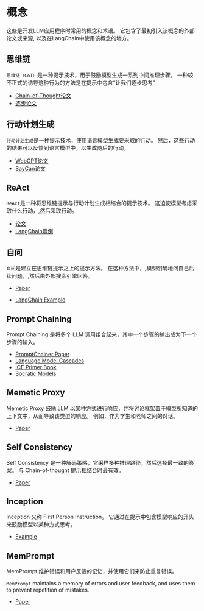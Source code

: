 # 概念


这些是开发LLM应用程序时常用的概念和术语。
它包含了最初引入该概念的外部论文或来源,
以及在LangChain中使用该概念的地方。


## 思维链


`思维链（CoT）`是一种提示技术，用于鼓励模型生成一系列中间推理步骤。
一种较不正式的诱导这种行为的方法是在提示中包含“让我们逐步思考”


- [Chain-of-Thought论文](https://arxiv.org/pdf/2201.11903.pdf)
- [逐步论文](https://arxiv.org/abs/2112.00114)


## 行动计划生成


`行动计划生成`是一种提示技术，使用语言模型生成要采取的行动。
然后，这些行动的结果可以反馈到语言模型中，以生成随后的行动。


- [WebGPT论文](https://arxiv.org/pdf/2112.09332.pdf)
- [SayCan论文](https://say-can.github.io/assets/palm_saycan.pdf)


## ReAct


`ReAct`是一种将思维链提示与行动计划生成相结合的提示技术。
这迫使模型考虑采取什么行动，,然后采取行动。


- [论文](https://arxiv.org/pdf/2210.03629.pdf)
- [LangChain示例](../modules/agents/agents/examples/react.ipynb)


## 自问


`自问`是建立在思维链提示之上的提示方法。
在这种方法中，,模型明确地问自己后续问题，,然后由外部搜索引擎回答。


- [Paper](https://ofir.io/self-ask.pdf)

- [LangChain Example](../modules/agents/agents/examples/self_ask_with_search.ipynb)

## Prompt Chaining

Prompt Chaining 是将多个 LLM 调用组合起来，其中一个步骤的输出成为下一个步骤的输入。

- [PromptChainer Paper](https://arxiv.org/pdf/2203.06566.pdf)
- [Language Model Cascades](https://arxiv.org/abs/2207.10342)
- [ICE Primer Book](https://primer.ought.org/)
- [Socratic Models](https://socraticmodels.github.io/)

## Memetic Proxy

Memetic Proxy 鼓励 LLM 以某种方式进行响应，并将讨论框架置于模型所知道的上下文中，从而导致该类型的响应。
例如，作为学生和老师之间的对话。

- [Paper](https://arxiv.org/pdf/2102.07350.pdf)

## Self Consistency

Self Consistency 是一种解码策略，它采样多种推理路径，然后选择最一致的答案。
与 Chain-of-thought 提示相结合时最有效。

- [Paper](https://arxiv.org/pdf/2203.11171.pdf)

## Inception

Inception 又称 First Person Instruction。
它通过在提示中包含模型响应的开头来鼓励模型以某种方式思考。

- [Example](https://twitter.com/goodside/status/1583262455207460865?s=20&t=8Hz7XBnK1OF8siQrxxCIGQ)

## MemPrompt

MemPrompt 维护错误和用户反馈的记忆，并使用它们来防止重复错误。

`MemPrompt` maintains a memory of errors and user feedback, and uses them to prevent repetition of mistakes.



- [Paper](https://memprompt.com/)

